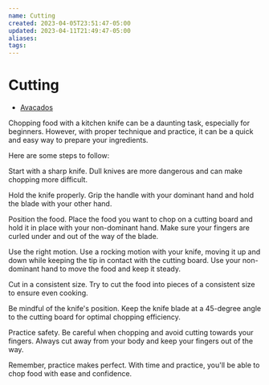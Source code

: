 ```yaml
---
name: Cutting
created: 2023-04-05T23:51:47-05:00
updated: 2023-04-11T21:49:47-05:00
aliases: 
tags: 
---
```

# Cutting

- [Avacados](https://youtube.com/shorts/qvJBqZHZpP8?feature=share)

Chopping food with a kitchen knife can be a daunting task, especially for beginners. However, with proper technique and practice, it can be a quick and easy way to prepare your ingredients.

Here are some steps to follow:

Start with a sharp knife. Dull knives are more dangerous and can make chopping more difficult.

Hold the knife properly. Grip the handle with your dominant hand and hold the blade with your other hand.

Position the food. Place the food you want to chop on a cutting board and hold it in place with your non-dominant hand. Make sure your fingers are curled under and out of the way of the blade.

Use the right motion. Use a rocking motion with your knife, moving it up and down while keeping the tip in contact with the cutting board. Use your non-dominant hand to move the food and keep it steady.

Cut in a consistent size. Try to cut the food into pieces of a consistent size to ensure even cooking.

Be mindful of the knife's position. Keep the knife blade at a 45-degree angle to the cutting board for optimal chopping efficiency.

Practice safety. Be careful when chopping and avoid cutting towards your fingers. Always cut away from your body and keep your fingers out of the way.

Remember, practice makes perfect. With time and practice, you'll be able to chop food with ease and confidence.



